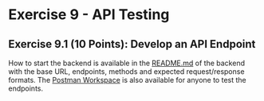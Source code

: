 # Exercise 9 - API Testing

## Exercise 9.1 (10 Points): Develop an API Endpoint

How to start the backend is available in the [README.md](../../backend/focusflow/README.md) of the backend with the base URL, endpoints, methods and expected request/response formats. The [Postman Workspace](https://www.postman.com/eggheads/workspace/sw-testing/collection/34074908-37baa637-942f-4ad4-a9c3-a373d98ad6e6?action=share&creator=34074908&active-environment=34074908-516c9aaf-35df-4fdc-8f9c-5b48c3a5c33c) is also available for anyone to test the endpoints.